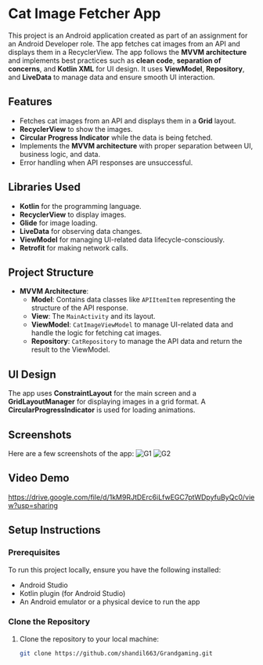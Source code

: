 # Cat Image Fetcher App

This project is an Android application created as part of an assignment for an Android Developer role. The app fetches cat images from an API and displays them in a RecyclerView. The app follows the **MVVM architecture** and implements best practices such as **clean code**, **separation of concerns**, and **Kotlin XML** for UI design. It uses **ViewModel**, **Repository**, and **LiveData** to manage data and ensure smooth UI interaction.

## Features
- Fetches cat images from an API and displays them in a **Grid** layout.
- **RecyclerView** to show the images.
- **Circular Progress Indicator** while the data is being fetched.
- Implements the **MVVM architecture** with proper separation between UI, business logic, and data.
- Error handling when API responses are unsuccessful.

## Libraries Used
- **Kotlin** for the programming language.
- **RecyclerView** to display images.
- **Glide** for image loading.
- **LiveData** for observing data changes.
- **ViewModel** for managing UI-related data lifecycle-consciously.
- **Retrofit** for making network calls.

## Project Structure
- **MVVM Architecture**:
  - **Model**: Contains data classes like `APIItemItem` representing the structure of the API response.
  - **View**: The `MainActivity` and its layout.
  - **ViewModel**: `CatImageViewModel` to manage UI-related data and handle the logic for fetching cat images.
  - **Repository**: `CatRepository` to manage the API data and return the result to the ViewModel.
  
## UI Design
The app uses **ConstraintLayout** for the main screen and a **GridLayoutManager** for displaying images in a grid format. A **CircularProgressIndicator** is used for loading animations.

## Screenshots
Here are a few screenshots of the app:
![G1](https://github.com/user-attachments/assets/d203b072-1a65-424e-b1c2-7af36f64ce79)
![G2](https://github.com/user-attachments/assets/8d13a7e2-6a23-4b85-a6d1-c110b2f88aba)


## Video Demo
https://drive.google.com/file/d/1kM9RJtDErc6iLfwEGC7ptWDpyfuByQc0/view?usp=sharing

## Setup Instructions

### Prerequisites
To run this project locally, ensure you have the following installed:
- Android Studio
- Kotlin plugin (for Android Studio)
- An Android emulator or a physical device to run the app

### Clone the Repository
1. Clone the repository to your local machine:
   ```bash
   git clone https://github.com/shandil663/Grandgaming.git
